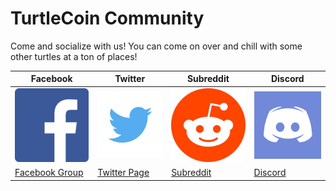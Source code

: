 # TurtleCoin Community

Come and socialize with us! You can come on over and chill with some other turtles at a ton of places!

| Facebook                                             | Twitter                                         | Subreddit                                   | Discord                               |
| ---------------------------------------------------- | ----------------------------------------------- | ------------------------------------------- | ------------------------------------- |
| ![facebook](images/faceb-logo.png)                   | ![twitter](images/twit-logo.png)                | ![reddit](images/reddit-logo.jpg)           | ![discord](images/dis-logo.png)       |
| [Facebook Group](https://www.facebook.com/trtlcoin/) | [Twitter Page](https://twitter.com/_turtlecoin) | [Subreddit](https://www.reddit.com/r/TRTL/) | [Discord](https://discord.gg/qyXqkuk) |